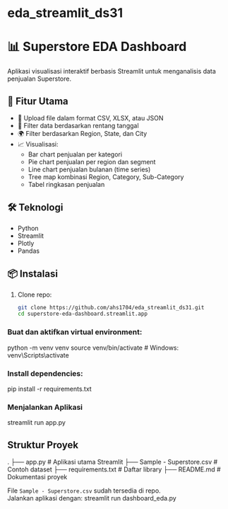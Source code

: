 # eda_streamlit_ds31
# 📊 Superstore EDA Dashboard

Aplikasi visualisasi interaktif berbasis Streamlit untuk menganalisis data penjualan Superstore.

## 🚀 Fitur Utama

- 📂 Upload file dalam format CSV, XLSX, atau JSON
- 📅 Filter data berdasarkan rentang tanggal
- 🌍 Filter berdasarkan Region, State, dan City
- 📈 Visualisasi:
  - Bar chart penjualan per kategori
  - Pie chart penjualan per region dan segment
  - Line chart penjualan bulanan (time series)
  - Tree map kombinasi Region, Category, Sub-Category
  - Tabel ringkasan penjualan

## 🛠️ Teknologi

- Python
- Streamlit
- Plotly
- Pandas

## 📦 Instalasi

1. Clone repo:
   ```bash
   git clone https://github.com/ahs1704/eda_streamlit_ds31.git
   cd superstore-eda-dashboard.streamlit.app

### Buat dan aktifkan virtual environment:
python -m venv venv
source venv/bin/activate  # Windows: venv\Scripts\activate

### Install dependencies:
pip install -r requirements.txt

### Menjalankan Aplikasi
streamlit run app.py


## Struktur Proyek
.
├── app.py                   # Aplikasi utama Streamlit
├── Sample - Superstore.csv  # Contoh dataset
├── requirements.txt         # Daftar library
├── README.md                # Dokumentasi proyek

File `Sample - Superstore.csv` sudah tersedia di repo.  
Jalankan aplikasi dengan:
streamlit run dashboard_eda.py


